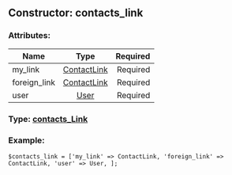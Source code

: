 ## Constructor: contacts\_link  

### Attributes:

| Name     |    Type       | Required |
|----------|:-------------:|---------:|
|my\_link|[ContactLink](../types/ContactLink.md) | Required|
|foreign\_link|[ContactLink](../types/ContactLink.md) | Required|
|user|[User](../types/User.md) | Required|


### Type: [contacts\_Link](../types/contacts\_Link.md)

### Example:


```
$contacts_link = ['my_link' => ContactLink, 'foreign_link' => ContactLink, 'user' => User, ];
```